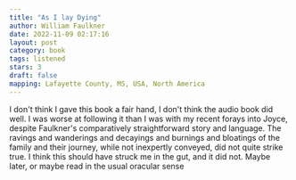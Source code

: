 ```yaml
---
title: "As I lay Dying"
author: William Faulkner
date: 2022-11-09 02:17:16
layout: post
category: book
tags: listened
stars: 3
draft: false
mapping: Lafayette County, MS, USA, North America
---
```


I don't think I gave this book a fair hand, I don't think the audio book did well. I was worse at following it than I was with my recent forays into Joyce, despite Faulkner's comparatively straightforward story and language. The ravings and wanderings and decayings and burnings and bloatings of the family and their journey, while not inexpertly conveyed, did not quite strike true. I think this should have struck me in the gut, and it did not. Maybe later, or maybe read in the usual oracular sense
